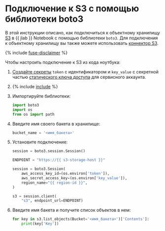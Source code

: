 # Подключение к S3 с помощью библиотеки boto3

В этой инструкции описано, как подключиться к объектному хранилищу [S3](../../../glossary/s3.md) в {{ jlab }} Notebook с помощью библиотеки `boto3`. Для подключения к объектному хранилищу вы также можете использовать [коннектор S3](s3-connectors.md).

{% include [fuse-disclaimer](../../../_includes/datasphere/fuse-disclaimer.md) %}

Чтобы настроить подключение к S3 из кода ноутбука:

1. [Создайте секреты](secrets.md#create) `token` с идентификатором и `key_value` с секретной частью [статического ключа доступа](../../../iam/operations/authentication/manage-access-keys.md#create-access-key) для сервисного аккаунта.
1. {% include [include](../../../_includes/datasphere/ui-before-begin.md) %}
1. Импортируйте библиотеки:

    ```python
    import boto3
    import os
    from os import path
    ```

1. Введите имя своего бакета в хранилище:

    ```python
    bucket_name = '<имя_бакета>'
    ```

1. Установите подключение:

    ```python
    session = boto3.session.Session()

    ENDPOINT = "https://{{ s3-storage-host }}"

    session = boto3.Session(
        aws_access_key_id=(os.environ['token']),
        aws_secret_access_key=(os.environ['key_value']),
        region_name="{{ region-id }}",
    )

    s3 = session.client(
        "s3", endpoint_url=ENDPOINT)
    ```

1. Введите имя бакета и получите список объектов в нем:

    ```python
    for key in s3.list_objects(Bucket='<имя_бакета>')['Contents']:
        print(key['Key'])
    ```
